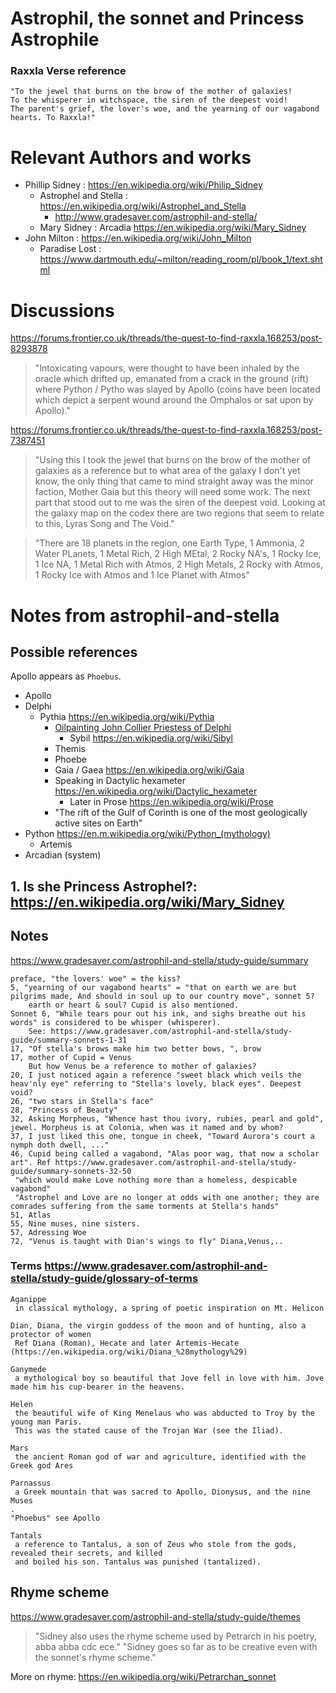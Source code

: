 # Astrophil, the sonnet and Princess Astrophile
### Raxxla Verse reference
    "To the jewel that burns on the brow of the mother of galaxies!  
    To the whisperer in witchspace, the siren of the deepest void!   
    The parent's grief, the lover's woe, and the yearning of our vagabond hearts. To Raxxla!"  

# Relevant Authors and works  
- Phillip Sidney : https://en.wikipedia.org/wiki/Philip_Sidney  
	- Astrophel and Stella : https://en.wikipedia.org/wiki/Astrophel_and_Stella  
	    - http://www.gradesaver.com/astrophil-and-stella/  
	- Mary Sidney : Arcadia https://en.wikipedia.org/wiki/Mary_Sidney  
- John Milton : https://en.wikipedia.org/wiki/John_Milton  
	- Paradise Lost : https://www.dartmouth.edu/~milton/reading_room/pl/book_1/text.shtml

# Discussions
https://forums.frontier.co.uk/threads/the-quest-to-find-raxxla.168253/post-8293878  
> "Intoxicating vapours, were thought to have been inhaled by the oracle which drifted up, emanated 
from a crack in the ground (rift) where Python / Pytho was slayed by Apollo (coins have been located 
which depict a serpent wound around the Omphalos or sat upon by Apollo)."  

https://forums.frontier.co.uk/threads/the-quest-to-find-raxxla.168253/post-7387451  
> "Using this I took the jewel that burns on the brow of the mother of galaxies as a reference 
but to what area of the galaxy I don't yet know, the only thing that came to mind straight away 
was the minor faction, Mother Gaia but this theory will need some work.
The next part that stood out to me was the siren of the deepest void. Looking at the galaxy map 
on the codex there are two regions that seem to relate to this, Lyras Song and The Void."
	
> "There are 18 planets in the region, one Earth Type, 1 Ammonia, 2 Water PLanets, 1 Metal Rich, 
2 High MEtal, 2 Rocky NA's, 1 Rocky Ice, 1 Ice NA, 1 Metal Rich with Atmos, 2 High Metals, 
2 Rocky with Atmos, 1 Rocky Ice with Atmos and 1 Ice Planet with Atmos"
	
# Notes from astrophil-and-stella
## Possible references
Apollo appears as `Phoebus`.
- Apollo
- Delphi
	- Pythia https://en.wikipedia.org/wiki/Pythia
		- [Oilpainting John Collier Priestess of Delphi](https://en.wikipedia.org/wiki/File:John_Collier_-_Priestess_of_Delphi.jpg)
			- Sybil https://en.wikipedia.org/wiki/Sibyl
		- Themis
		- Phoebe
		- Gaia / Gaea https://en.wikipedia.org/wiki/Gaia
		- Speaking in Dactylic hexameter https://en.wikipedia.org/wiki/Dactylic_hexameter
			- Later in Prose https://en.wikipedia.org/wiki/Prose
		- "The rift of the Gulf of Corinth is one of the most geologically active sites on Earth"
- Python https://en.m.wikipedia.org/wiki/Python_(mythology)
	- Artemis
- Arcadian (system) 


## 1. Is she Princess Astrophel?: https://en.wikipedia.org/wiki/Mary_Sidney
## Notes
https://www.gradesaver.com/astrophil-and-stella/study-guide/summary
	
	preface, "the lovers' woe" = the kiss?
	5, "yearning of our vagabond hearts" = "that on earth we are but pilgrims made, And should in soul up to our country move", sonnet 5?
		earth or heart & soul? Cupid is also mentioned.
	Sonnet 6, "While tears pour out his ink, and sighs breathe out his words" is considered to be whisper (whisperer).
		See: https://www.gradesaver.com/astrophil-and-stella/study-guide/summary-sonnets-1-31
	17, "Of stella's brows make him two better bows, ", brow
	17, mother of Cupid = Venus
		But how Venus be a reference to mother of galaxies?
	20, I just noticed again a reference "sweet black which veils the heav'nly eye" referring to "Stella's lovely, black eyes". Deepest void?
	26, "two stars in Stella's face"
	28, "Princess of Beauty"
	32, Asking Morpheus, "Whence hast thou ivory, rubies, pearl and gold", jewel. Morpheus is at Colonia, when was it named and by whom?
	37, I just liked this one, tongue in cheek, "Toward Aurora's court a nymph doth dwell, ..."
	46, Cupid being called a vagabond, "Alas poor wag, that now a scholar art". Ref https://www.gradesaver.com/astrophil-and-stella/study-guide/summary-sonnets-32-50
	 "which would make Love nothing more than a homeless, despicable vagabond"
	 "Astrophel and Love are no longer at odds with one another; they are comrades suffering from the same torments at Stella's hands"
	51, Atlas
	55, Nine muses, nine sisters.
	57, Adressing Woe
	72, "Venus is taught with Dian's wings to fly" Diana,Venus,..
	
### Terms https://www.gradesaver.com/astrophil-and-stella/study-guide/glossary-of-terms
	Aganippe
	 in classical mythology, a spring of poetic inspiration on Mt. Helicon

	Dian, Diana, the virgin goddess of the moon and of hunting, also a protector of women
	 Ref Diana (Roman), Hecate and later Artemis-Hecate (https://en.wikipedia.org/wiki/Diana_%28mythology%29)
	 
	Ganymede
	 a mythological boy so beautiful that Jove fell in love with him. Jove made him his cup-bearer in the heavens.
	 
	Helen
	 the beautiful wife of King Menelaus who was abducted to Troy by the young man Paris. 
	 This was the stated cause of the Trojan War (see the Iliad).

	Mars
	 the ancient Roman god of war and agriculture, identified with the Greek god Ares

	Parnassus
	 a Greek mountain that was sacred to Apollo, Dionysus, and the nine Muses
	.
	"Phoebus" see Apollo

	Tantals
	 a reference to Tantalus, a son of Zeus who stole from the gods, revealed their secrets, and killed 
	 and boiled his son. Tantalus was punished (tantalized).
	 
## Rhyme scheme
https://www.gradesaver.com/astrophil-and-stella/study-guide/themes
> "Sidney also uses the rhyme scheme used by Petrarch in his poetry, abba abba cdc ece."
"Sidney goes so far as to be creative even with the sonnet's rhyme scheme."

More on rhyme: https://en.wikipedia.org/wiki/Petrarchan_sonnet